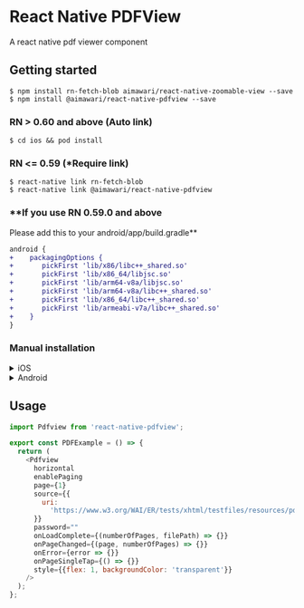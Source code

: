 # React Native PDFView

A react native pdf viewer component 

## Getting started

```
$ npm install rn-fetch-blob aimawari/react-native-zoomable-view --save
$ npm install @aimawari/react-native-pdfview --save
```

### RN > 0.60 and above (Auto link)

`$ cd ios && pod install`

### RN <= 0.59 (*Require link)

```
$ react-native link rn-fetch-blob
$ react-native link @aimawari/react-native-pdfview
```

### **If you use RN 0.59.0 and above
Please add this to your android/app/build.gradle**
```diff
android {
+    packagingOptions {
+       pickFirst 'lib/x86/libc++_shared.so'
+       pickFirst 'lib/x86_64/libjsc.so'
+       pickFirst 'lib/arm64-v8a/libjsc.so'
+       pickFirst 'lib/arm64-v8a/libc++_shared.so'
+       pickFirst 'lib/x86_64/libc++_shared.so'
+       pickFirst 'lib/armeabi-v7a/libc++_shared.so'
+    }
}
```

### Manual installation
<details>
  <summary>iOS</summary>
1. In XCode, in the project navigator, right click `Libraries` ➜ `Add Files to [your project's name]`
2. Go to `node_modules` ➜ `react-native-pdfview` and add `Pdfview.xcodeproj`
3. In XCode, in the project navigator, select your project. Add `libPdfview.a` to your project's `Build Phases` ➜ `Link Binary With Libraries`
4. Run your project (`Cmd+R`)<
</details>

<details>
  <summary>Android</summary>
1. Open up `android/app/src/main/java/[...]/MainApplication.java`

- Add `import com.aimawari.pdfview.PdfviewPackage;` to the imports at the top of the file
- Add `new PdfviewPackage()` to the list returned by the `getPackages()` method

2. Append the following lines to `android/settings.gradle`:
   ```
   include ':react-native-pdfview'
   project(':react-native-pdfview').projectDir = new File(rootProject.projectDir, 	'../node_modules/react-native-pdfview/android')
   ```
3. Insert the following lines inside the dependencies block in `android/app/build.gradle`:
   ```
     compile project(':react-native-pdfview')
   ```
</details>

## Usage

```javascript
import Pdfview from 'react-native-pdfview';

export const PDFExample = () => {
  return (
    <Pdfview
      horizontal
      enablePaging
      page={1}
      source={{
        uri:
          'https://www.w3.org/WAI/ER/tests/xhtml/testfiles/resources/pdf/dummy.pdf',
      }}
      password=""
      onLoadComplete={(numberOfPages, filePath) => {}}
      onPageChanged={(page, numberOfPages) => {}}
      onError={error => {}}
      onPageSingleTap={() => {}}
      style={{flex: 1, backgroundColor: 'transparent'}}
    />
  );
};
```
